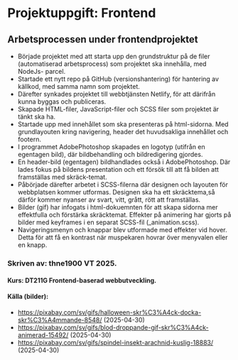 # Projektuppgift: Frontend
## Arbetsprocessen under frontendprojektet

- Började projektet med att starta upp den grundstruktur på de filer (automatiserad arbetsprocess) som projektet ska innehålla, med NodeJs- parcel. 
- Startade ett nytt repo på GitHub (versionshantering) för hantering av källkod, med samma namn som projektet. 
- Därefter synkades projektet till webbtjänsten Netlify, för att därifrån kunna byggas och publiceras.
- Skapade HTML-filer, JavaScript-filer och SCSS filer som projektet är tänkt ska ha.
- Startade upp med innehållet som ska presenteras på html-sidorna. Med grundlayouten kring navigering, header det huvudsakliga innehållet och footern.
- I programmet AdobePhotoshop skapades en logotyp (utifrån en egentagen bild), där bildbehandling och bildredigering gjordes. 
- En header-bild (egentagen) bildhandlades också i AdobePhotoshop. Där lades fokus på bildens presentation och ett försök till att få bilden att framställas med skräck-temat.  
- Påbörjade därefter arbetet i SCSS-filerna där designen och layouten för webbplatsen kommer utformas. Designen ska ha ett skräcktema,så därför kommer nyanser av svart, vitt, grått, rött att framställas. 
- Bilder (gif) har infogats i html-dokuemnten för att skapa sidorna mer effektfulla och förstärka skräcktemat. Effekter på animering har gjorts på bilder med keyframes i en separat SCSS-fil (_animation.scss). 
- Navigeringsmenyn och knappar blev utformade med effekter vid hover. Detta för att få en kontrast när muspekaren hovrar över menyvalen eller en knapp. 


















### Skriven av: thne1900 VT 2025.
#### Kurs: DT211G Frontend-baserad webbutveckling.

#### Källa (bilder):
- https://pixabay.com/sv/gifs/halloween-skr%C3%A4ck-docka-skr%C3%A4mmande-8548/ (2025-04-30)
- https://pixabay.com/sv/gifs/blod-droppande-gif-skr%C3%A4ck-animerad-15492/ (2025-04-30)
- https://pixabay.com/sv/gifs/spindel-insekt-arachnid-kuslig-18883/ (2025-04-30)